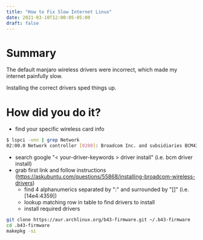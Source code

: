 ```yaml
---
title: "How to Fix Slow Internet Linux"
date: 2021-03-10T12:00:05-05:00
draft: false
---
```


# Summary
The default manjaro wireless drivers were incorrect, which made my internet painfully slow. 

Installing the correct drivers sped things up.

# How did you do it?

- find your specific wireless card info
```bash
$ lspci -vnn | grep Network 
02:00.0 Network controller [0280]: Broadcom Inc. and subsidiaries BCM43228 802.11a/b/g/n [14e4:4359]
```
- search google "\< your-driver-keywords \> driver install" (i.e. bcm driver install)
- grab first link and follow instructions (https://askubuntu.com/questions/55868/installing-broadcom-wireless-drivers)
    - find 4 alphanumerics separated by ":" and surrounded by "[]" (i.e. [14e4:4359])
    - lookup matching row in table to find drivers to install
    - install required drivers

```bash
git clone https://aur.archlinux.org/b43-firmware.git ~/.b43-firmware
cd .b43-firmware
makepkg -si
```
